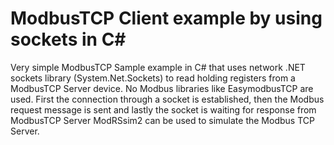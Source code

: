 # ModbusTCP Client example by using sockets in C#
 
Very simple ModbusTCP Sample example in C# that uses network .NET sockets library (System.Net.Sockets) to read holding registers from a ModbusTCP Server device.
No Modbus libraries like EasymodbusTCP are used. 
First the connection through a socket is established, then the Modbus request message is sent and lastly the socket is waiting for response from ModbusTCP Server
ModRSsim2 can be used to simulate the Modbus TCP Server.
